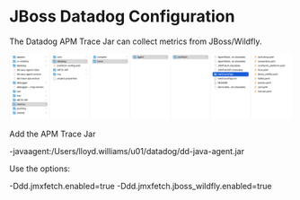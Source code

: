 # JBoss Datadog Configuration



The Datadog APM Trace Jar can collect metrics from JBoss/Wildfly.



![metricsconfigs](images/metricsconfigs.png)

Add the APM Trace Jar

-javaagent:/Users/lloyd.williams/u01/datadog/dd-java-agent.jar

Use the options:

-Ddd.jmxfetch.enabled=true -Ddd.jmxfetch.jboss_wildfly.enabled=true

